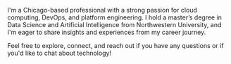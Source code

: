 I'm a Chicago-based professional with a strong passion for cloud computing, DevOps, and platform engineering. I hold a master’s degree in Data Science and Artificial Intelligence from Northwestern University, and I'm eager to share insights and experiences from my career journey.

Feel free to explore, connect, and reach out if you have any questions or if you'd like to chat about technology!
